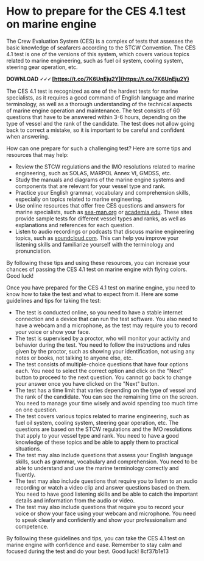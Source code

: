 
 
# How to prepare for the CES 4.1 test on marine engine
 
The Crew Evaluation System (CES) is a complex of tests that assesses the basic knowledge of seafarers according to the STCW Convention. The CES 4.1 test is one of the versions of this system, which covers various topics related to marine engineering, such as fuel oil system, cooling system, steering gear operation, etc.
 
**DOWNLOAD 🗸🗸🗸 [https://t.co/7K6UnEju2Y](https://t.co/7K6UnEju2Y)**


 
The CES 4.1 test is recognized as one of the hardest tests for marine specialists, as it requires a good command of English language and marine terminology, as well as a thorough understanding of the technical aspects of marine engine operation and maintenance. The test consists of 60 questions that have to be answered within 3-6 hours, depending on the type of vessel and the rank of the candidate. The test does not allow going back to correct a mistake, so it is important to be careful and confident when answering.
 
How can one prepare for such a challenging test? Here are some tips and resources that may help:
 
- Review the STCW regulations and the IMO resolutions related to marine engineering, such as SOLAS, MARPOL Annex VI, GMDSS, etc.
- Study the manuals and diagrams of the marine engine systems and components that are relevant for your vessel type and rank.
- Practice your English grammar, vocabulary and comprehension skills, especially on topics related to marine engineering.
- Use online resources that offer free CES questions and answers for marine specialists, such as [sea-man.org](https://sea-man.org/ces-tests) or [academia.edu](https://www.academia.edu/37545229/CES_4_1_and_5_Seagull_AS_QUESTIONS_and_CORRECT_ANSWERS). These sites provide sample tests for different vessel types and ranks, as well as explanations and references for each question.
- Listen to audio recordings or podcasts that discuss marine engineering topics, such as [soundcloud.com](https://soundcloud.com/lanetfferni1977/ces-41-test-and-answer-marine-engine-hit). This can help you improve your listening skills and familiarize yourself with the terminology and pronunciation.

By following these tips and using these resources, you can increase your chances of passing the CES 4.1 test on marine engine with flying colors. Good luck!
  
Once you have prepared for the CES 4.1 test on marine engine, you need to know how to take the test and what to expect from it. Here are some guidelines and tips for taking the test:

- The test is conducted online, so you need to have a stable internet connection and a device that can run the test software. You also need to have a webcam and a microphone, as the test may require you to record your voice or show your face.
- The test is supervised by a proctor, who will monitor your activity and behavior during the test. You need to follow the instructions and rules given by the proctor, such as showing your identification, not using any notes or books, not talking to anyone else, etc.
- The test consists of multiple-choice questions that have four options each. You need to select the correct option and click on the "Next" button to proceed to the next question. You cannot go back to change your answer once you have clicked on the "Next" button.
- The test has a time limit that varies depending on the type of vessel and the rank of the candidate. You can see the remaining time on the screen. You need to manage your time wisely and avoid spending too much time on one question.
- The test covers various topics related to marine engineering, such as fuel oil system, cooling system, steering gear operation, etc. The questions are based on the STCW regulations and the IMO resolutions that apply to your vessel type and rank. You need to have a good knowledge of these topics and be able to apply them to practical situations.
- The test may also include questions that assess your English language skills, such as grammar, vocabulary and comprehension. You need to be able to understand and use the marine terminology correctly and fluently.
- The test may also include questions that require you to listen to an audio recording or watch a video clip and answer questions based on them. You need to have good listening skills and be able to catch the important details and information from the audio or video.
- The test may also include questions that require you to record your voice or show your face using your webcam and microphone. You need to speak clearly and confidently and show your professionalism and competence.

By following these guidelines and tips, you can take the CES 4.1 test on marine engine with confidence and ease. Remember to stay calm and focused during the test and do your best. Good luck!
 8cf37b1e13
 
